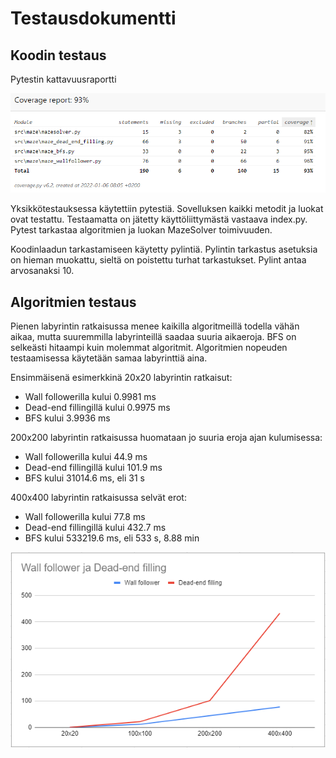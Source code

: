 # Testausdokumentti

## Koodin testaus

Pytestin kattavuusraportti

![raportti](./kuvat/testaus-kattavuus.PNG)

Yksikkötestauksessa käytettiin pytestiä. Sovelluksen kaikki metodit ja luokat ovat testattu. Testaamatta on jätetty käyttöliittymästä vastaava index.py. Pytest tarkastaa algoritmien ja luokan MazeSolver toimivuuden.

Koodinlaadun tarkastamiseen käytetty pylintiä. Pylintin tarkastus asetuksia on hieman muokattu, sieltä on poistettu turhat tarkastukset. Pylint antaa arvosanaksi 10.

## Algoritmien testaus

Pienen labyrintin ratkaisussa menee kaikilla algoritmeillä todella vähän aikaa, mutta suuremmilla labyrinteillä saadaa suuria aikaeroja. BFS on selkeästi hitaampi kuin molemmat algoritmit. Algoritmien nopeuden testaamisessa käytetään samaa labyrinttiä aina.

Ensimmäisenä esimerkkinä 20x20 labyrintin ratkaisut:
- Wall followerilla kului 0.9981 ms
- Dead-end fillingillä kului 0.9975 ms
- BFS kului 3.9936 ms

200x200 labyrintin ratkaisussa huomataan jo suuria eroja ajan kulumisessa:
- Wall followerilla kului 44.9 ms
- Dead-end fillingillä kului 101.9 ms
- BFS kului 31014.6 ms, eli 31 s

400x400 labyrintin ratkaisussa selvät erot:
- Wall followerilla kului 77.8 ms
- Dead-end fillingillä kului 432.7 ms
- BFS kului 533219.6 ms, eli 533 s, 8.88 min

![vertailu](./kuvat/testaus-nopeuksien-vertailu.PNG)

